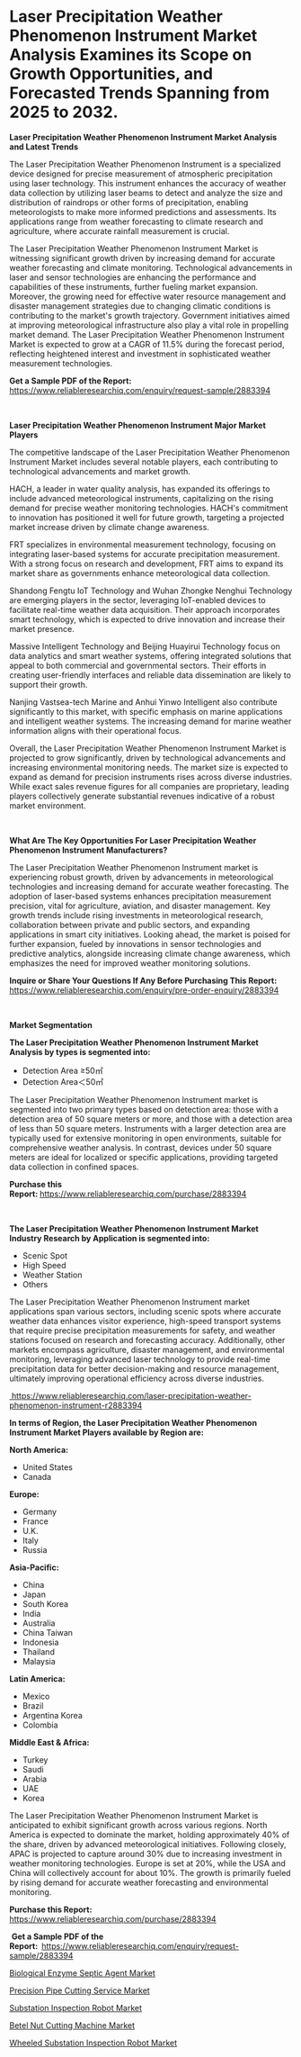 <p><h1>Laser Precipitation Weather Phenomenon Instrument Market Analysis Examines its Scope on Growth Opportunities, and Forecasted Trends Spanning from 2025 to 2032.</h1></p><p><strong>Laser Precipitation Weather Phenomenon Instrument Market Analysis and Latest Trends</strong></p>
<p><p>The Laser Precipitation Weather Phenomenon Instrument is a specialized device designed for precise measurement of atmospheric precipitation using laser technology. This instrument enhances the accuracy of weather data collection by utilizing laser beams to detect and analyze the size and distribution of raindrops or other forms of precipitation, enabling meteorologists to make more informed predictions and assessments. Its applications range from weather forecasting to climate research and agriculture, where accurate rainfall measurement is crucial.</p><p>The Laser Precipitation Weather Phenomenon Instrument Market is witnessing significant growth driven by increasing demand for accurate weather forecasting and climate monitoring. Technological advancements in laser and sensor technologies are enhancing the performance and capabilities of these instruments, further fueling market expansion. Moreover, the growing need for effective water resource management and disaster management strategies due to changing climatic conditions is contributing to the market's growth trajectory. Government initiatives aimed at improving meteorological infrastructure also play a vital role in propelling market demand. The Laser Precipitation Weather Phenomenon Instrument Market is expected to grow at a CAGR of 11.5% during the forecast period, reflecting heightened interest and investment in sophisticated weather measurement technologies.</p></p>
<p><strong>Get a Sample PDF of the Report:&nbsp;</strong> <a href="https://www.reliableresearchiq.com/enquiry/request-sample/2883394?utm_campaign=103&utm_medium=2&utm_source=Github&utm_content=ia&utm_term=13032025&utm_id=laser-precipitation-weather-phenomenon-instrument">https://www.reliableresearchiq.com/enquiry/request-sample/2883394</a></p>
<p>&nbsp;</p>
<p><strong>Laser Precipitation Weather Phenomenon Instrument Major Market Players</strong></p>
<p><p>The competitive landscape of the Laser Precipitation Weather Phenomenon Instrument Market includes several notable players, each contributing to technological advancements and market growth. </p><p>HACH, a leader in water quality analysis, has expanded its offerings to include advanced meteorological instruments, capitalizing on the rising demand for precise weather monitoring technologies. HACH's commitment to innovation has positioned it well for future growth, targeting a projected market increase driven by climate change awareness.</p><p>FRT specializes in environmental measurement technology, focusing on integrating laser-based systems for accurate precipitation measurement. With a strong focus on research and development, FRT aims to expand its market share as governments enhance meteorological data collection.</p><p>Shandong Fengtu IoT Technology and Wuhan Zhongke Nenghui Technology are emerging players in the sector, leveraging IoT-enabled devices to facilitate real-time weather data acquisition. Their approach incorporates smart technology, which is expected to drive innovation and increase their market presence.</p><p>Massive Intelligent Technology and Beijing Huayirui Technology focus on data analytics and smart weather systems, offering integrated solutions that appeal to both commercial and governmental sectors. Their efforts in creating user-friendly interfaces and reliable data dissemination are likely to support their growth.</p><p>Nanjing Vastsea-tech Marine and Anhui Yinwo Intelligent also contribute significantly to this market, with specific emphasis on marine applications and intelligent weather systems. The increasing demand for marine weather information aligns with their operational focus.</p><p>Overall, the Laser Precipitation Weather Phenomenon Instrument Market is projected to grow significantly, driven by technological advancements and increasing environmental monitoring needs. The market size is expected to expand as demand for precision instruments rises across diverse industries. While exact sales revenue figures for all companies are proprietary, leading players collectively generate substantial revenues indicative of a robust market environment.</p></p>
<p>&nbsp;</p>
<p><strong>What Are The Key Opportunities For Laser Precipitation Weather Phenomenon Instrument Manufacturers?</strong></p>
<p><p>The Laser Precipitation Weather Phenomenon Instrument market is experiencing robust growth, driven by advancements in meteorological technologies and increasing demand for accurate weather forecasting. The adoption of laser-based systems enhances precipitation measurement precision, vital for agriculture, aviation, and disaster management. Key growth trends include rising investments in meteorological research, collaboration between private and public sectors, and expanding applications in smart city initiatives. Looking ahead, the market is poised for further expansion, fueled by innovations in sensor technologies and predictive analytics, alongside increasing climate change awareness, which emphasizes the need for improved weather monitoring solutions.</p></p>
<p><strong>Inquire or Share Your Questions If Any Before Purchasing This Report:</strong> <a href="https://www.reliableresearchiq.com/enquiry/pre-order-enquiry/2883394?utm_campaign=103&utm_medium=2&utm_source=Github&utm_content=ia&utm_term=13032025&utm_id=laser-precipitation-weather-phenomenon-instrument">https://www.reliableresearchiq.com/enquiry/pre-order-enquiry/2883394</a></p>
<p>&nbsp;</p>
<p><strong>Market Segmentation</strong></p>
<p><strong>The Laser Precipitation Weather Phenomenon Instrument Market Analysis by types is segmented into:</strong></p>
<p><ul><li>Detection Area ≥50㎡</li><li>Detection Area＜50㎡</li></ul></p>
<p><p>The Laser Precipitation Weather Phenomenon Instrument market is segmented into two primary types based on detection area: those with a detection area of 50 square meters or more, and those with a detection area of less than 50 square meters. Instruments with a larger detection area are typically used for extensive monitoring in open environments, suitable for comprehensive weather analysis. In contrast, devices under 50 square meters are ideal for localized or specific applications, providing targeted data collection in confined spaces.</p></p>
<p><strong>Purchase this Report:&nbsp;</strong><a href="https://www.reliableresearchiq.com/purchase/2883394?utm_campaign=103&utm_medium=2&utm_source=Github&utm_content=ia&utm_term=13032025&utm_id=laser-precipitation-weather-phenomenon-instrument">https://www.reliableresearchiq.com/purchase/2883394</a></p>
<p>&nbsp;</p>
<p><strong>The Laser Precipitation Weather Phenomenon Instrument Market Industry Research by Application is segmented into:</strong></p>
<p><ul><li>Scenic Spot</li><li>High Speed</li><li>Weather Station</li><li>Others</li></ul></p>
<p><p>The Laser Precipitation Weather Phenomenon Instrument market applications span various sectors, including scenic spots where accurate weather data enhances visitor experience, high-speed transport systems that require precise precipitation measurements for safety, and weather stations focused on research and forecasting accuracy. Additionally, other markets encompass agriculture, disaster management, and environmental monitoring, leveraging advanced laser technology to provide real-time precipitation data for better decision-making and resource management, ultimately improving operational efficiency across diverse industries.</p></p>
<p><a href="https://www.reliableresearchiq.com/laser-precipitation-weather-phenomenon-instrument-r2883394?utm_campaign=103&utm_medium=2&utm_source=Github&utm_content=ia&utm_term=13032025&utm_id=laser-precipitation-weather-phenomenon-instrument">&nbsp;https://www.reliableresearchiq.com/laser-precipitation-weather-phenomenon-instrument-r2883394</a></p>
<p><strong>In terms of Region, the Laser Precipitation Weather Phenomenon Instrument Market Players available by Region are:</strong></p>
<p>
    <p> <strong> North America: </strong>
        <ul>
            <li>United States</li>
            <li>Canada</li>
        </ul>
        </p> 
    <p> <strong> Europe: </strong>
        <ul>
            <li>Germany</li>
            <li>France</li>
            <li>U.K.</li>
            <li>Italy</li>
            <li>Russia</li>
        </ul>
        </p> 
    <p> <strong> Asia-Pacific: </strong>
        <ul>
            <li>China</li>
            <li>Japan</li>
            <li>South Korea</li>
            <li>India</li>
            <li>Australia</li>
            <li>China Taiwan</li>
            <li>Indonesia</li>
            <li>Thailand</li>
            <li>Malaysia</li>
        </ul>
        </p> 
    <p> <strong> Latin America: </strong>
        <ul>
            <li>Mexico</li>
            <li>Brazil</li>
            <li>Argentina Korea</li>
            <li>Colombia</li>
        </ul>
        </p> 
    <p> <strong> Middle East & Africa: </strong>
        <ul>
            <li>Turkey</li>
            <li>Saudi</li>
            <li>Arabia</li>
            <li>UAE</li>
            <li>Korea</li>
        </ul>
    </p>
    </p>
<p><p>The Laser Precipitation Weather Phenomenon Instrument Market is anticipated to exhibit significant growth across various regions. North America is expected to dominate the market, holding approximately 40% of the share, driven by advanced meteorological initiatives. Following closely, APAC is projected to capture around 30% due to increasing investment in weather monitoring technologies. Europe is set at 20%, while the USA and China will collectively account for about 10%. The growth is primarily fueled by rising demand for accurate weather forecasting and environmental monitoring.</p></p>
<p><strong>Purchase this Report: </strong><a href="https://www.reliableresearchiq.com/purchase/2883394?utm_campaign=103&utm_medium=2&utm_source=Github&utm_content=ia&utm_term=13032025&utm_id=laser-precipitation-weather-phenomenon-instrument">https://www.reliableresearchiq.com/purchase/2883394</a></p>
<p>&nbsp;<strong>Get a Sample PDF of the Report:&nbsp;&nbsp;</strong><a href="https://www.reliableresearchiq.com/enquiry/request-sample/2883394?utm_campaign=103&utm_medium=2&utm_source=Github&utm_content=ia&utm_term=13032025&utm_id=laser-precipitation-weather-phenomenon-instrument">https://www.reliableresearchiq.com/enquiry/request-sample/2883394</a></p>
<p><strong></strong></p>
<p><p><a href="https://github.com/zeyddaddo4/Market-Research-Report-List-1/blob/main/biological-enzyme-septic-agent-market.md?utm_campaign=103&utm_medium=2&utm_source=Github&utm_content=ia&utm_term=13032025&utm_id=laser-precipitation-weather-phenomenon-instrument">Biological Enzyme Septic Agent Market</a></p><p><a href="https://github.com/pllahoithana9/Market-Research-Report-List-1/blob/main/precision-pipe-cutting-service-market.md?utm_campaign=103&utm_medium=2&utm_source=Github&utm_content=ia&utm_term=13032025&utm_id=laser-precipitation-weather-phenomenon-instrument">Precision Pipe Cutting Service Market</a></p><p><a href="https://github.com/sakuniniray98/Market-Research-Report-List-1/blob/main/substation-inspection-robot-market.md?utm_campaign=103&utm_medium=2&utm_source=Github&utm_content=ia&utm_term=13032025&utm_id=laser-precipitation-weather-phenomenon-instrument">Substation Inspection Robot Market</a></p><p><a href="https://github.com/snakewaduddx/Market-Research-Report-List-1/blob/main/betel-nut-cutting-machine-market.md?utm_campaign=103&utm_medium=2&utm_source=Github&utm_content=ia&utm_term=13032025&utm_id=laser-precipitation-weather-phenomenon-instrument">Betel Nut Cutting Machine Market</a></p><p><a href="https://github.com/siriocooch4a/Market-Research-Report-List-1/blob/main/wheeled-substation-inspection-robot-market.md?utm_campaign=103&utm_medium=2&utm_source=Github&utm_content=ia&utm_term=13032025&utm_id=laser-precipitation-weather-phenomenon-instrument">Wheeled Substation Inspection Robot Market</a></p></p>